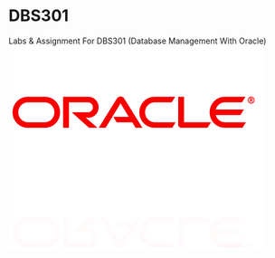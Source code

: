 # DBS301
Labs &amp; Assignment For DBS301 (Database Management With Oracle) 
![Alt text](image/screenshot.png)
